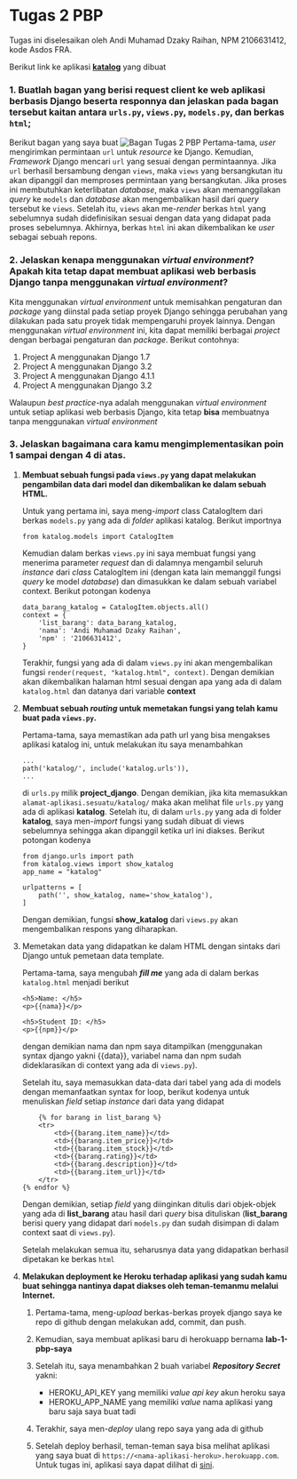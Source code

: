 # Tugas 2 PBP
Tugas ini diselesaikan oleh Andi Muhamad Dzaky Raihan, NPM 2106631412, kode Asdos FRA.

Berikut link ke aplikasi [**katalog**][Link Katalog] yang dibuat

### 1. Buatlah bagan yang berisi request client ke web aplikasi berbasis Django beserta responnya dan jelaskan pada bagan tersebut kaitan antara `urls.py`, `views.py`, `models.py`, dan berkas `html`;

Berikut bagan yang saya buat
![Bagan Tugas 2 PBP](https://user-images.githubusercontent.com/101728915/190099725-a3d620a5-c7dc-4d98-887a-38e7f7c026ff.png)
Pertama-tama, _user_ mengirimkan permintaan `url` untuk _resource_ ke Django. Kemudian, _Framework_ Django mencari `url` yang sesuai dengan permintaannya. Jika `url` berhasil bersambung dengan `views`, maka `views` yang bersangkutan itu akan dipanggil dan memproses permintaan yang bersangkutan. Jika proses ini membutuhkan keterlibatan _database_, maka `views` akan memanggilakan _query_ ke `models` dan _database_ akan mengembalikan hasil dari _query_ tersebut ke `views`. Setelah itu, `views` akan me-_render_ berkas `html` yang sebelumnya sudah didefinisikan sesuai dengan data yang didapat pada proses sebelumnya. Akhirnya, berkas `html` ini akan dikembalikan ke _user_ sebagai sebuah repons.

### 2. Jelaskan kenapa menggunakan _virtual environment_? Apakah kita tetap dapat membuat aplikasi web berbasis Django tanpa menggunakan _virtual environment_?
Kita menggunakan _virtual environment_ untuk memisahkan pengaturan dan _package_ yang diinstal pada setiap proyek Django sehingga perubahan yang dilakukan pada satu proyek tidak mempengaruhi proyek lainnya. Dengan menggunakan _virtual environment_ ini, kita dapat memiliki berbagai _project_ dengan berbagai pengaturan dan _package_. Berikut contohnya:

1. Project A menggunakan Django 1.7
2. Project A menggunakan Django 3.2
3. Project A menggunakan Django 4.1.1
4. Project A menggunakan Django 3.2

Walaupun _best practice_-nya adalah menggunakan _virtual environment_ untuk setiap aplikasi web berbasis Django, kita tetap **bisa** membuatnya tanpa menggunakan _virtual environment_

### 3. Jelaskan bagaimana cara kamu mengimplementasikan poin 1 sampai dengan 4 di atas.

1. **Membuat sebuah fungsi pada `views.py` yang dapat melakukan pengambilan data dari model dan dikembalikan ke dalam sebuah HTML.**

    Untuk yang pertama ini, saya meng-_import_ class CatalogItem dari berkas `models.py` yang ada di _folder_ aplikasi katalog. Berikut importnya
    ```
    from katalog.models import CatalogItem
    ```

    Kemudian dalam berkas `views.py` ini saya membuat fungsi yang menerima parameter _request_ dan di dalamnya mengambil seluruh _instance_ dari _class_ CatalogItem ini (dengan kata lain memanggil fungsi _query_ ke model _database_) dan dimasukkan ke dalam sebuah variabel context. Berikut potongan kodenya 
    ```    
    data_barang_katalog = CatalogItem.objects.all()
    context = {
        'list_barang': data_barang_katalog,
        'nama': 'Andi Muhamad Dzaky Raihan',
        'npm' : '2106631412',
    } 
    ```
    Terakhir, fungsi yang ada di dalam `views.py` ini akan mengembalikan fungsi `render(request, "katalog.html", context)`. Dengan demikian akan dikembalikan halaman html sesuai dengan apa yang ada di dalam `katalog.html` dan datanya dari variable **context**

2. **Membuat sebuah _routing_ untuk memetakan fungsi yang telah kamu buat pada `views.py`.**

    Pertama-tama, saya memastikan ada path url yang bisa mengakses aplikasi katalog ini, untuk melakukan itu saya menambahkan
    ```
    ...
    path('katalog/', include('katalog.urls')),
    ...
    ```
    di `urls.py` milik **project_django**. Dengan demikian, jika kita memasukkan `alamat-aplikasi.sesuatu/katalog/` maka akan melihat file `urls.py` yang ada di aplikasi **katalog**. Setelah itu, di dalam `urls.py` yang ada di folder **katalog**, saya men-_import_ fungsi yang sudah dibuat di views sebelumnya sehingga akan dipanggil ketika url ini diakses. Berikut potongan kodenya
    ```
    from django.urls import path
    from katalog.views import show_katalog
    app_name = "katalog"

    urlpatterns = [
        path('', show_katalog, name='show_katalog'),
    ]
    ```
    Dengan demikian, fungsi **show_katalog** dari `views.py` akan mengembalikan respons yang diharapkan.

3. Memetakan data yang didapatkan ke dalam HTML dengan sintaks dari Django untuk pemetaan data template.

    Pertama-tama, saya mengubah **_fill me_** yang ada di dalam berkas `katalog.html` menjadi berikut 
    ```
    <h5>Name: </h5>
    <p>{{nama}}</p>

    <h5>Student ID: </h5>
    <p>{{npm}}</p>
    ```
    dengan demikian nama dan npm saya ditampilkan (menggunakan syntax django yakni {{data}}, variabel nama dan npm sudah dideklarasikan di context yang ada di `views.py`).

    Setelah itu, saya memasukkan data-data dari tabel yang ada di models dengan memanfaatkan syntax for loop, berikut kodenya untuk menuliskan _field_ setiap _instance_ dari data yang didapat
    ```
        {% for barang in list_barang %}
        <tr>
            <td>{{barang.item_name}}</td>
            <td>{{barang.item_price}}</td>
            <td>{{barang.item_stock}}</td>
            <td>{{barang.rating}}</td>
            <td>{{barang.description}}</td>
            <td>{{barang.item_url}}</td>
        </tr>
    {% endfor %}
    ```
    Dengan demikian, setiap _field_ yang diinginkan ditulis dari objek-objek yang ada di **list_barang** atau hasil dari _query_ bisa dituliskan (**list_barang** berisi query yang didapat dari `models.py` dan sudah disimpan di dalam context saat di `views.py`).

    Setelah melakukan semua itu, seharusnya data yang didapatkan berhasil dipetakan ke berkas `html`

4. **Melakukan deployment ke Heroku terhadap aplikasi yang sudah kamu buat sehingga nantinya dapat diakses oleh teman-temanmu melalui Internet.**

    1. Pertama-tama, meng-_upload_ berkas-berkas proyek django saya ke repo di github dengan melakukan add, commit, dan push.
    2. Kemudian, saya membuat aplikasi baru di herokuapp bernama **lab-1-pbp-saya**
    3. Setelah itu, saya menambahkan 2 buah variabel **_Repository Secret_** yakni:

        * HEROKU_API_KEY yang memiliki _value api key_ akun heroku saya
        * HEROKU_APP_NAME yang memiliki _value_ nama aplikasi yang baru saja saya buat tadi
    4. Terakhir, saya men-_deploy_ ulang repo saya yang ada di github
    5. Setelah deploy berhasil, teman-teman saya bisa melihat aplikasi yang saya buat di `https://<nama-aplikasi-heroku>.herokuapp.com`. Untuk tugas ini, aplikasi saya dapat dilihat di [sini][Link Katalog].


[Link Katalog]: https://lab-1-pbp-saya.herokuapp.com/katalog